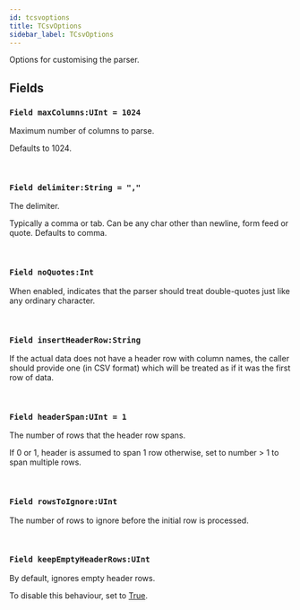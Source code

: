 ```yaml
---
id: tcsvoptions
title: TCsvOptions
sidebar_label: TCsvOptions
---
```


Options for customising the parser.


## Fields

### `Field maxColumns:UInt = 1024`

Maximum number of columns to parse.

Defaults to 1024.


<br/>

### `Field delimiter:String = ","`

The delimiter.

Typically a comma or tab. Can be any char other than newline, form feed or quote. Defaults to comma.


<br/>

### `Field noQuotes:Int`

When enabled, indicates that the parser should treat double-quotes just like any ordinary character.

<br/>

### `Field insertHeaderRow:String`

If the actual data does not have a header row with column names, the caller should provide one (in CSV format) which will be treated as if it was the first row of data.

<br/>

### `Field headerSpan:UInt = 1`

The number of rows that the header row spans.

If 0 or 1, header is assumed to span 1 row otherwise, set to number > 1 to span multiple rows.


<br/>

### `Field rowsToIgnore:UInt`

The number of rows to ignore before the initial row is processed.

<br/>

### `Field keepEmptyHeaderRows:UInt`

By default, ignores empty header rows.

To disable this behaviour, set to [True](../../../brl/brl.blitz/#true).


<br/>

